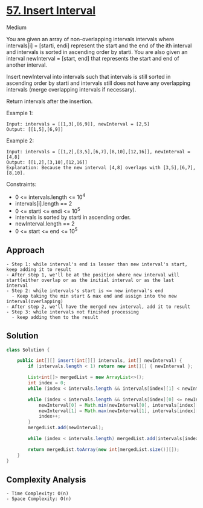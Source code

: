 # [57. Insert Interval](https://leetcode.com/problems/insert-interval/)
Medium


You are given an array of non-overlapping intervals intervals where intervals[i] = [starti, endi] represent the start and the end of the ith interval and intervals is sorted in ascending order by starti. You are also given an interval newInterval = [start, end] that represents the start and end of another interval.

Insert newInterval into intervals such that intervals is still sorted in ascending order by starti and intervals still does not have any overlapping intervals (merge overlapping intervals if necessary).

Return intervals after the insertion.

 

Example 1:
```
Input: intervals = [[1,3],[6,9]], newInterval = [2,5]
Output: [[1,5],[6,9]]
```
Example 2:
```
Input: intervals = [[1,2],[3,5],[6,7],[8,10],[12,16]], newInterval = [4,8]
Output: [[1,2],[3,10],[12,16]]
Explanation: Because the new interval [4,8] overlaps with [3,5],[6,7],[8,10].
``` 

Constraints:

- 0 <= intervals.length <= 10<sup>4</sup>
- intervals[i].length == 2
- 0 <= starti <= endi <= 10<sup>5</sup>
- intervals is sorted by starti in ascending order.
- newInterval.length == 2
- 0 <= start <= end <= 10<sup>5</sup>

## Approach
```
- Step 1: while interval's end is lesser than new interval's start, keep adding it to result
- After step 1, we'll be at the position where new interval will start(either overlap or as the initial interval or as the last interval
- Step 2: while intervals's start is <= new interval's end
  - Keep taking the min start & max end and assign into the new interval(overlapping)
- After step 2, we'll have the merged new interval, add it to result
- Step 3: while intervals not finished processing
  - keep adding them to the result
```

## Solution
```java
class Solution {

    public int[][] insert(int[][] intervals, int[] newInterval) {
        if (intervals.length < 1) return new int[][] { newInterval };

        List<int[]> mergedList = new ArrayList<>();
        int index = 0;
        while (index < intervals.length && intervals[index][1] < newInterval[0]) mergedList.add(intervals[index++]);

        while (index < intervals.length && intervals[index][0] <= newInterval[1]) {
            newInterval[0] = Math.min(newInterval[0], intervals[index][0]);
            newInterval[1] = Math.max(newInterval[1], intervals[index][1]);
            index++;
        }
        mergedList.add(newInterval);

        while (index < intervals.length) mergedList.add(intervals[index++]);

        return mergedList.toArray(new int[mergedList.size()][]);
    }
}

```

## Complexity Analysis
```
- Time Complexity: O(n)
- Space Complexity: O(n)
```
